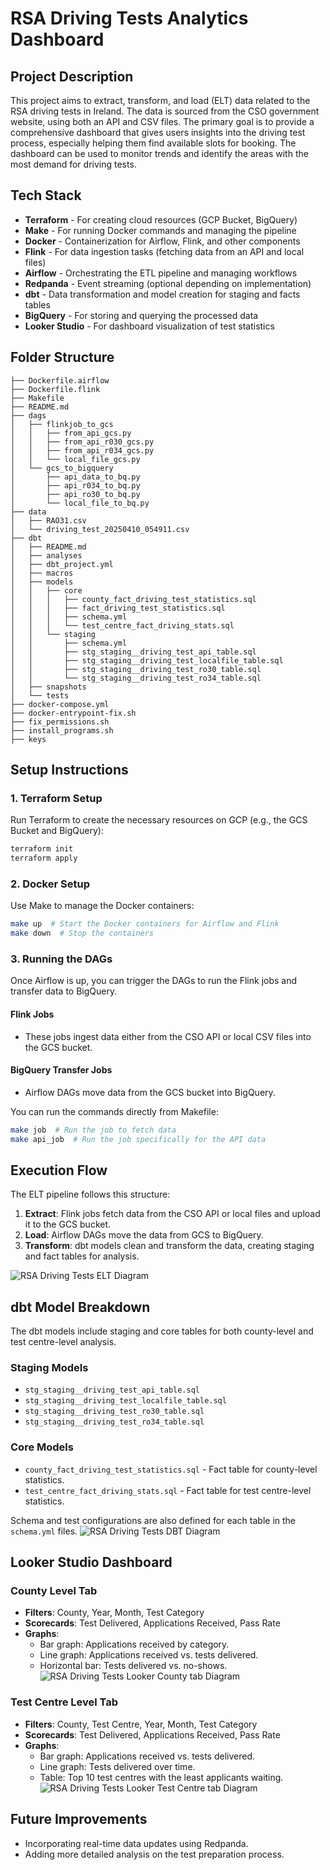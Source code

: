 # RSA Driving Tests Analytics Dashboard

## Project Description

This project aims to extract, transform, and load (ELT) data related to the RSA driving tests in Ireland. The data is sourced from the CSO government website, using both an API and CSV files. The primary goal is to provide a comprehensive dashboard that gives users insights into the driving test process, especially helping them find available slots for booking. The dashboard can be used to monitor trends and identify the areas with the most demand for driving tests.

## Tech Stack

- **Terraform** - For creating cloud resources (GCP Bucket, BigQuery)
- **Make** - For running Docker commands and managing the pipeline
- **Docker** - Containerization for Airflow, Flink, and other components
- **Flink** - For data ingestion tasks (fetching data from an API and local files)
- **Airflow** - Orchestrating the ETL pipeline and managing workflows
- **Redpanda** - Event streaming (optional depending on implementation)
- **dbt** - Data transformation and model creation for staging and facts tables
- **BigQuery** - For storing and querying the processed data
- **Looker Studio** - For dashboard visualization of test statistics

## Folder Structure

```
├── Dockerfile.airflow
├── Dockerfile.flink
├── Makefile
├── README.md
├── dags
│   ├── flinkjob_to_gcs
│   │   ├── from_api_gcs.py
│   │   ├── from_api_r030_gcs.py
│   │   ├── from_api_r034_gcs.py
│   │   └── local_file_gcs.py
│   └── gcs_to_bigquery
│       ├── api_data_to_bq.py
│       ├── api_r034_to_bq.py
│       ├── api_ro30_to_bq.py
│       └── local_file_to_bq.py
├── data
│   ├── RAO31.csv
│   └── driving_test_20250410_054911.csv
├── dbt
│   ├── README.md
│   ├── analyses
│   ├── dbt_project.yml
│   ├── macros
│   ├── models
│   │   ├── core
│   │   │   ├── county_fact_driving_test_statistics.sql
│   │   │   ├── fact_driving_test_statistics.sql
│   │   │   ├── schema.yml
│   │   │   └── test_centre_fact_driving_stats.sql
│   │   └── staging
│   │       ├── schema.yml
│   │       ├── stg_staging__driving_test_api_table.sql
│   │       ├── stg_staging__driving_test_localfile_table.sql
│   │       ├── stg_staging__driving_test_ro30_table.sql
│   │       └── stg_staging__driving_test_ro34_table.sql
│   ├── snapshots
│   └── tests
├── docker-compose.yml
├── docker-entrypoint-fix.sh
├── fix_permissions.sh
├── install_programs.sh
├── keys
```

## Setup Instructions

### 1. Terraform Setup
Run Terraform to create the necessary resources on GCP (e.g., the GCS Bucket and BigQuery):

```bash
terraform init
terraform apply
```

### 2. Docker Setup
Use Make to manage the Docker containers:

```bash
make up  # Start the Docker containers for Airflow and Flink
make down  # Stop the containers
```

### 3. Running the DAGs
Once Airflow is up, you can trigger the DAGs to run the Flink jobs and transfer data to BigQuery.

#### Flink Jobs
- These jobs ingest data either from the CSO API or local CSV files into the GCS bucket.

#### BigQuery Transfer Jobs
- Airflow DAGs move data from the GCS bucket into BigQuery.

You can run the commands directly from Makefile:

```bash
make job  # Run the job to fetch data
make api_job  # Run the job specifically for the API data
```

## Execution Flow




The ELT pipeline follows this structure:

1. **Extract**: Flink jobs fetch data from the CSO API or local files and upload it to the GCS bucket.
2. **Load**: Airflow DAGs move the data from GCS to BigQuery.
3. **Transform**: dbt models clean and transform the data, creating staging and fact tables for analysis.

![RSA Driving Tests ELT Diagram](Images/ELT.png)

## dbt Model Breakdown

The dbt models include staging and core tables for both county-level and test centre-level analysis.

### Staging Models
- `stg_staging__driving_test_api_table.sql`
- `stg_staging__driving_test_localfile_table.sql`
- `stg_staging__driving_test_ro30_table.sql`
- `stg_staging__driving_test_ro34_table.sql`

### Core Models
- `county_fact_driving_test_statistics.sql` - Fact table for county-level statistics.
- `test_centre_fact_driving_stats.sql` - Fact table for test centre-level statistics.

Schema and test configurations are also defined for each table in the `schema.yml` files.
![RSA Driving Tests DBT  Diagram](Images/dbt_model.png)

## Looker Studio Dashboard

### County Level Tab
- **Filters**: County, Year, Month, Test Category
- **Scorecards**: Test Delivered, Applications Received, Pass Rate
- **Graphs**:
  - Bar graph: Applications received by category.
  - Line graph: Applications received vs. tests delivered.
  - Horizontal bar: Tests delivered vs. no-shows.
![RSA Driving Tests Looker County tab  Diagram](Images/county.png)
### Test Centre Level Tab
- **Filters**: County, Test Centre, Year, Month, Test Category
- **Scorecards**: Test Delivered, Applications Received, Pass Rate
- **Graphs**:
  - Bar graph: Applications received vs. tests delivered.
  - Line graph: Tests delivered over time.
  - Table: Top 10 test centres with the least applicants waiting.
![RSA Driving Tests Looker Test Centre tab  Diagram](Images/test_centre.png)
## Future Improvements

- Incorporating real-time data updates using Redpanda.
- Adding more detailed analysis on the test preparation process.